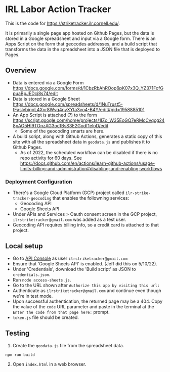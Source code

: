 # IRL Labor Action Tracker

This is the code for https://striketracker.ilr.cornell.edu/.

It is primarily a single page app hosted on Github Pages, but the data is stored in a Google spreadsheet and input via a Google form. There is an Apps Script on the form that geocodes addresses, and a build script that transforms the data in the spreadsheet into a JSON file that is deployed to Pages.

## Overview

- Data is entered via a Google Form
  https://docs.google.com/forms/d/1CbzRbAhROop6pK07x3Q_YZ371FofGpuaBpJEDcj8s74/edit
- Data is stored in a Google Sheet
  https://docs.google.com/spreadsheets/d/1NuTrust5-tFaslvbiqoL4Xvr8Wvq4nyXYta3vo4-B4Y/edit#gid=1958885101
- An App Script is attached (?) to the form
  https://script.google.com/home/projects/1IZo_W35EoGQ7eRMcCvqcg248pAO5HI9TOnzAG3oc1BsS3E2Godf1elpD/edit
  - Some of the geocoding smarts are here.
- A build script, along with Github Actions, generates a static copy of this site with all the spreadsheet data in `geodata.js` and publishes it to Github Pages.
  - As of 2022, the scheduled workflow can be disabled if there is no repo activity for 60 days. See https://docs.github.com/en/actions/learn-github-actions/usage-limits-billing-and-administration#disabling-and-enabling-workflows

### Deployment Configuration

- There's a Google Cloud Platform (GCP) project called `ilr-strike-tracker-geocoding` that enables the followning services:
  - Geocoding API
  - Google Sheets API
- Under APIs and Services > Oauth consent screen in the GCP project, `ilrstriketracker@gmail.com` was added as a test user.
- Geocoding API requires billing info, so a credit card is attached to that project.

## Local setup

- Go to [API Console](https://console.cloud.google.com/apis/dashboard?project=ilr-strike-tracker-geocoding) as user `ilrstriketracker@gmail.com`
- Ensure that 'Google Sheets API' is enabled. (Jeff did this on 5/10/22).
- Under 'Credentials', download the 'Build script' as JSON to `credentials.json`.
- Run `node access-sheets.js`.
- Go to the URL shown after `Authorize this app by visiting this url:`
- Authenticate as `ilrstriketracker@gmail.com` and continue even though we're in test mode.
- Upon successful authentication, the returned page may be a 404. Copy the value of the `code` URL parameter and paste in the terminal at the `Enter the code from that page here:` prompt.
- `token.js` file should be created.

## Testing

1. Create the `geodata.js` file from the spreadsheet data.

```
npm run build
```

2. Open `index.html` in a web browser.
